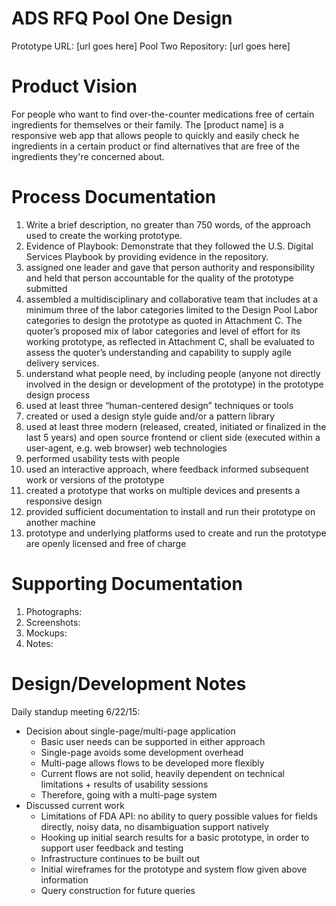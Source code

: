 # ADS RFQ Pool One Design
Prototype URL: [url goes here]
Pool Two Repository: [url goes here]

# Product Vision
For people who want to find over-the-counter medications free of certain ingredients for themselves or their family. The [product name] is a responsive web app that allows people to quickly and easily check he ingredients in a certain product or find alternatives that are free of the ingredients they're concerned about.

# Process Documentation
1. Write a brief description, no greater than 750 words, of the approach used to create the working prototype.
2. Evidence of Playbook: Demonstrate that they followed the U.S. Digital Services Playbook by providing evidence in the repository.
3. assigned one leader and gave that person authority and responsibility and held that person accountable for the quality of the prototype submitted
4. assembled a multidisciplinary and collaborative team that includes at a minimum three of the labor categories limited to the Design Pool Labor categories to design the prototype as quoted in Attachment C. The quoter’s proposed mix of labor categories and level of effort for its working prototype, as reflected in Attachment C, shall be evaluated to assess the quoter’s understanding and capability to supply agile delivery services.
5. understand what people need, by including people (anyone not directly involved in the design or development of the prototype) in the prototype design process
6. used at least three “human-centered design” techniques or tools
7. created or used a design style guide and/or a pattern library
8. used at least three modern (released, created, initiated or finalized in the last 5 years) and open source frontend or client side (executed within a user-agent, e.g. web browser) web technologies 
9. performed usability tests with people
10. used an interactive approach, where feedback informed subsequent work or versions of the prototype
11. created a prototype that works on multiple devices and presents a responsive design
12. provided sufficient documentation to install and run their prototype on another machine
13. prototype and underlying platforms used to create and run the prototype are openly licensed and free of charge

# Supporting Documentation
1. Photographs:
2. Screenshots:
3. Mockups:
4. Notes:

# Design/Development Notes

Daily standup meeting 6/22/15:

- Decision about single-page/multi-page application
   - Basic user needs can be supported in either approach
   - Single-page avoids some development overhead
   - Multi-page allows flows to be developed more flexibly
   - Current flows are not solid, heavily dependent on technical limitations + results of usability sessions
   - Therefore, going with a multi-page system
- Discussed current work
   - Limitations of FDA API: no ability to query possible values for fields directly, noisy data, no disambiguation support natively
   - Hooking up initial search results for a basic prototype, in order to support user feedback and testing
   - Infrastructure continues to be built out
   - Initial wireframes for the prototype and system flow given above information
   - Query construction for future queries
